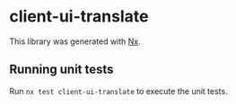 # client-ui-translate

This library was generated with [Nx](https://nx.dev).

## Running unit tests

Run `nx test client-ui-translate` to execute the unit tests.
